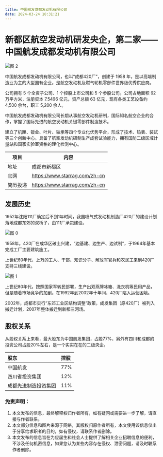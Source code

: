 ```yaml
---
title: 中国航发成都发动机有限公司
date: 2024-03-24 10:31:21
---
```


# 新都区航空发动机研发央企，第二家——中国航发成都发动机有限公司

![图 2](/images/f83536706fc127f711762ecb8dbb55c0a89d7a0a302ca9764be83fa80b424860.png)  


中国航发成都发动机有限公司，也叫“成都420厂”，创建于 1958 年，是以高端制造业为主的大型国有企业，是航空发动机及燃气轮机零部件世界级优秀供应商。

公司拥有 5 个全资子公司、1 个控股上市公司和 5 个参股公司。公司占地面积 62 万平方米，注册资本 7.5496 亿元，资产总额 63 亿元，现有各类工艺设备约 4,500 余台，职工 5,200 余人。

中国航发成都发动机有限公司长期从事航空发动机研制，国际知名航空企业的合作，掌握了国际先进的航空发动机关键零部件制造技术。

建立了机匣、钣金、叶片、轴承等四个专业化优势平台，形成了技术、热表、装试等三个创新中心。具备了航空发动机研制生产成套试验能力，拥有国防二级区域计量站和国家实验室资格的理化检测中心。

| 项目   | 内容                                     |
| ---- | -------------------------------------- |
| 地址   | 成都市新都区                                 |
| 官网   | https://www.starrag.com/zh-cn    |
| 简历投递 | https://www.starrag.com/zh-cn |

## 发展历史

1952年沈阳111厂确定后不到1年时间，我国喷气式发动机制造厂420厂的建设计划落地成都东郊的双桥子，由111厂承包建设。

![图 0](/images/47c1c445d0cf14a4c69c0ca32547e9bfdfc527555d2e59340792fc8e77063fdd.png)  

1958年，420厂在成华区破土兴建，“边基建、边生产、边试制”，于1964年基本完成工厂主要建筑施工。
  
上世纪60年代，上万的工人、干部、知识分子、解放军官兵和农民工来到420厂支持三线建设。

![图 1](/images/bb230a1e82d5c306ce4d508a2f41149c97d28d92e3709c7448e6b634e95ef633.png)  


上世纪80年代，按照国家军转民部署，生产出双燕牌冰箱、洗衣机等民用产品，但是随着市场竞争的加剧，在1992年到2002年十年间，420厂陷入运营困境。

2002年，成都市实行“东郊工业区结构调整”政策，成发集团（原420厂）被列入搬迁计划，2007年整体搬迁到新都三河场。

## 股权关系

从股权关系上来看，最大股东为中国航发集团，占股77%，另外有四川和成都的投资公司占股20%左右，是一个实实在在的二级央企。

| 股东           | 控股  |
| :----------- | :-- |
| 中国航发          | 77% |
| 四川省投资集团 | 12% |
| 成都先进制造投资集团 | 11%  |

### 免责声明：

1. 本文发布的信息，最终解释权归作者所有，如有疑问或需要进一步了解，请直接与作者联系。
2. 本文部分信息和图片来源于网络，其版权归原作者所有，本文使用该信息仅出于分享给求职者的目的，如有侵权，请联系作者删除。
3. 本文发布的信息旨在为应届生和社会人士提供了解相关企业招聘信息的便利，不涉及任何机密信息，如果您认为某些内容存在侵权、泄密问题，请及时联系作者删除。

